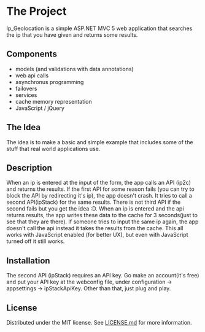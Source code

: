 # The Project
Ip_Geolocation is a simple ASP.NET MVC 5 web application that searches the ip that you have given and returns some results.

## Components
- models (and validations with data annotations)
- web api calls
- asynchronus programming
- failovers
- services
- cache memory representation
- JavaScript / jQuery

## The Idea
The idea is to make a basic and simple example that includes some of the stuff that real world applications use. 

## Description
When an ip is entered at the input of the form, the app calls an API (ip2c) and returns the results. If the first API for some reason fails (you can try to block the API by redirecting it's ip), the app doesn't crash.
It tries to call a second API(ipStack) for the same results. There is not third API if the second fails but you get the idea :D.
When an ip is entered and the api returns results, the app writes these data to the cache for 3 seconds(just to see that they are there).
If someone tries to input the same ip again, the app doesn't call the api instead it takes the results from the cache.
This all works with JavaScript enabled (for better UX), but even with JavaScript turned off it still works.

## Installation
The second API (ipStack) requires an API key. 
Go make an account(it's free) and put your API key at the webconfig file, under configuration -> appsettings -> ipStackApiKey.
Other than that, just plug and play.

## License
Distributed under the MIT license. See [LICENSE.md](LICENSE.md) for more information.
